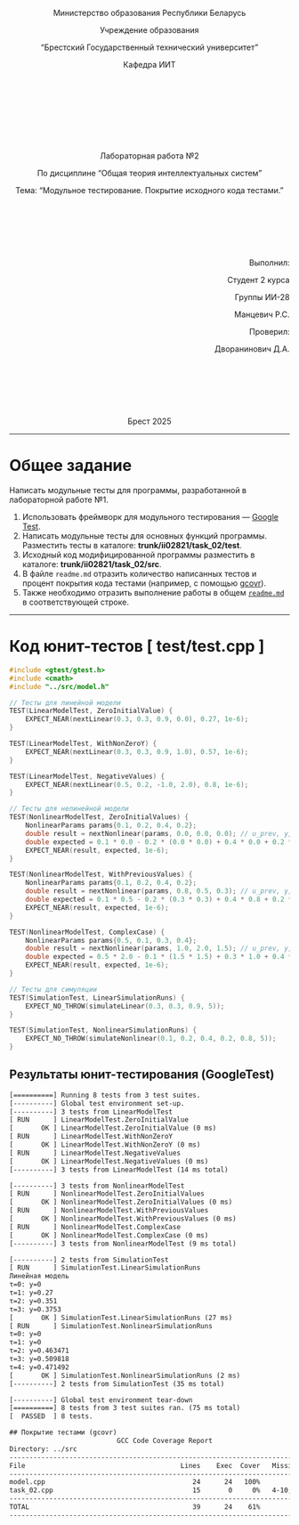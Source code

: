 <p align="center">Министерство образования Республики Беларусь</p>
<p align="center">Учреждение образования</p>
<p align="center">“Брестский Государственный технический университет”</p>
<p align="center">Кафедра ИИТ</p>
<br><br><br><br><br><br><br>
<p align="center">Лабораторная работа №2</p>
<p align="center">По дисциплине “Общая теория интеллектуальных систем”</p>
<p align="center">Тема: “Модульное тестирование. Покрытие исходного кода тестами.”</p>
<br><br><br><br><br>
<p align="right">Выполнил:</p>
<p align="right">Студент 2 курса</p>
<p align="right">Группы ИИ-28</p>
<p align="right">Манцевич Р.С.</p>
<p align="right">Проверил:</p>
<p align="right">Дворанинович Д.А.</p>
<br><br><br><br><br>
<p align="center">Брест 2025</p>

---

# Общее задание
Написать модульные тесты для программы, разработанной в лабораторной работе №1.

1. Использовать фреймворк для модульного тестирования — [Google Test](https://google.github.io/googletest/).  
2. Написать модульные тесты для основных функций программы. Разместить тесты в каталоге: **trunk/ii02821/task_02/test**.  
3. Исходный код модифицированной программы разместить в каталоге: **trunk/ii02821/task_02/src**.  
4. В файле `readme.md` отразить количество написанных тестов и процент покрытия кода тестами (например, с помощью [gcovr](https://gcovr.com/en/stable/)).  
5. Также необходимо отразить выполнение работы в общем [`readme.md`](https://github.com/brstu/OTIS-2025/blob/main/README.md) в соответствующей строке.

---

# Код юнит-тестов [ test/test.cpp ]

```cpp
#include <gtest/gtest.h>
#include <cmath>
#include "../src/model.h"

// Тесты для линейной модели
TEST(LinearModelTest, ZeroInitialValue) {
    EXPECT_NEAR(nextLinear(0.3, 0.3, 0.9, 0.0), 0.27, 1e-6);
}

TEST(LinearModelTest, WithNonZeroY) {
    EXPECT_NEAR(nextLinear(0.3, 0.3, 0.9, 1.0), 0.57, 1e-6);
}

TEST(LinearModelTest, NegativeValues) {
    EXPECT_NEAR(nextLinear(0.5, 0.2, -1.0, 2.0), 0.8, 1e-6);
}

// Тесты для нелинейной модели
TEST(NonlinearModelTest, ZeroInitialValues) {
    NonlinearParams params{0.1, 0.2, 0.4, 0.2};
    double result = nextNonlinear(params, 0.0, 0.0, 0.0); // u_prev, y, y_prev
    double expected = 0.1 * 0.0 - 0.2 * (0.0 * 0.0) + 0.4 * 0.0 + 0.2 * std::sin(0.0);
    EXPECT_NEAR(result, expected, 1e-6);
}

TEST(NonlinearModelTest, WithPreviousValues) {
    NonlinearParams params{0.1, 0.2, 0.4, 0.2};
    double result = nextNonlinear(params, 0.8, 0.5, 0.3); // u_prev, y, y_prev
    double expected = 0.1 * 0.5 - 0.2 * (0.3 * 0.3) + 0.4 * 0.8 + 0.2 * std::sin(0.8);
    EXPECT_NEAR(result, expected, 1e-6);
}

TEST(NonlinearModelTest, ComplexCase) {
    NonlinearParams params{0.5, 0.1, 0.3, 0.4};
    double result = nextNonlinear(params, 1.0, 2.0, 1.5); // u_prev, y, y_prev
    double expected = 0.5 * 2.0 - 0.1 * (1.5 * 1.5) + 0.3 * 1.0 + 0.4 * std::sin(1.0);
    EXPECT_NEAR(result, expected, 1e-6);
}

// Тесты для симуляции
TEST(SimulationTest, LinearSimulationRuns) {
    EXPECT_NO_THROW(simulateLinear(0.3, 0.3, 0.9, 5));
}

TEST(SimulationTest, NonlinearSimulationRuns) {
    EXPECT_NO_THROW(simulateNonlinear(0.1, 0.2, 0.4, 0.2, 0.8, 5));
}

```
## Результаты юнит-тестирования (GoogleTest)
```txt
[==========] Running 8 tests from 3 test suites.
[----------] Global test environment set-up.
[----------] 3 tests from LinearModelTest
[ RUN      ] LinearModelTest.ZeroInitialValue
[       OK ] LinearModelTest.ZeroInitialValue (0 ms)
[ RUN      ] LinearModelTest.WithNonZeroY
[       OK ] LinearModelTest.WithNonZeroY (0 ms)
[ RUN      ] LinearModelTest.NegativeValues
[       OK ] LinearModelTest.NegativeValues (0 ms)
[----------] 3 tests from LinearModelTest (14 ms total)

[----------] 3 tests from NonlinearModelTest
[ RUN      ] NonlinearModelTest.ZeroInitialValues
[       OK ] NonlinearModelTest.ZeroInitialValues (0 ms)
[ RUN      ] NonlinearModelTest.WithPreviousValues
[       OK ] NonlinearModelTest.WithPreviousValues (0 ms)
[ RUN      ] NonlinearModelTest.ComplexCase
[       OK ] NonlinearModelTest.ComplexCase (0 ms)
[----------] 3 tests from NonlinearModelTest (9 ms total)

[----------] 2 tests from SimulationTest
[ RUN      ] SimulationTest.LinearSimulationRuns
Линейная модель
τ=0: y=0
τ=1: y=0.27
τ=2: y=0.351
τ=3: y=0.3753
[       OK ] SimulationTest.LinearSimulationRuns (27 ms)
[ RUN      ] SimulationTest.NonlinearSimulationRuns
τ=0: y=0
τ=1: y=0
τ=2: y=0.463471
τ=3: y=0.509818
τ=4: y=0.471492
[       OK ] SimulationTest.NonlinearSimulationRuns (2 ms)
[----------] 2 tests from SimulationTest (35 ms total)

[----------] Global test environment tear-down
[==========] 8 tests from 3 test suites ran. (75 ms total)
[  PASSED  ] 8 tests.

```
```txt
## Покрытие тестами (gcovr)
                           GCC Code Coverage Report
Directory: ../src
------------------------------------------------------------------------------
File                                       Lines    Exec  Cover   Missing
------------------------------------------------------------------------------
model.cpp                                     24      24   100%
task_02.cpp                                   15       0     0%   4-10,12-18,20
------------------------------------------------------------------------------
TOTAL                                         39      24    61%
------------------------------------------------------------------------------

```